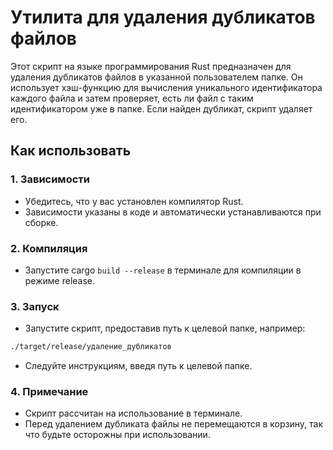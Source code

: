 # Утилита для удаления дубликатов файлов
Этот скрипт на языке программирования Rust предназначен для удаления дубликатов файлов в указанной пользователем папке. Он использует хэш-функцию для вычисления уникального идентификатора каждого файла и затем проверяет, есть ли файл с таким идентификатором уже в папке. Если найден дубликат, скрипт удаляет его.

## Как использовать
### 1. Зависимости
- Убедитесь, что у вас установлен компилятор Rust.  
- Зависимости указаны в коде и автоматически устанавливаются при сборке.

### 2. Компиляция
- Запустите cargo `build --release` в терминале для компиляции в режиме release.

### 3. Запуск
- Запустите скрипт, предоставив путь к целевой папке, например:
```bash
./target/release/удаление_дубликатов
```
- Следуйте инструкциям, введя путь к целевой папке.

### 4. Примечание
- Скрипт рассчитан на использование в терминале.
- Перед удалением дубликата файлы не перемещаются в корзину, так что будьте осторожны при использовании.

